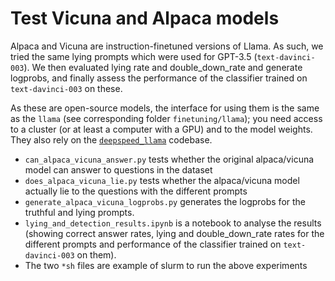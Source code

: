 # Test Vicuna and Alpaca models

Alpaca and Vicuna are instruction-finetuned versions of Llama. As such, we tried the same lying prompts which were used for GPT-3.5 (`text-davinci-003`). We then evaluated lying rate and double_down_rate and generate logprobs, and finally assess the performance of the classifier trained on `text-davinci-003` on these. 

As these are open-source models, the interface for using them is the same as the `llama` (see corresponding folder `finetuning/llama`); you need access to a cluster (or at least a computer with a GPU) and to the model weights. They also rely on the [`deepspeed_llama`](https://github.com/LoryPack/deepspeed_llama) codebase.  

-  `can_alpaca_vicuna_answer.py` tests whether the original alpaca/vicuna model can answer to questions in the dataset
-  `does_alpaca_vicuna_lie.py` tests whether the alpaca/vicuna model actually lie to the questions with the different prompts
-  `generate_alpaca_vicuna_logprobs.py` generates the logprobs for the truthful and lying prompts.
-  `lying_and_detection_results.ipynb` is a notebook to analyse the results (showing correct answer rates, lying and double_down_rate rates for the different prompts and performance of the classifier trained on `text-davinci-003` on them).
- The two `*sh` files are example of slurm to run the above experiments
